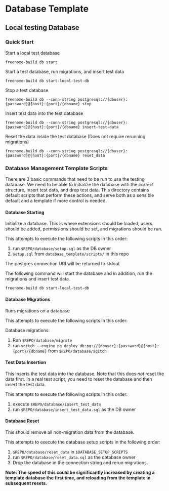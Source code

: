 # Database Template

## Local testing Database

### Quick Start

Start a local test database
```
freenome-build db start
```

Start a test database, run migrations, and insert test data
```
freenome-build db start-local-test-db
```

Stop a test database
```
freenome-build db --conn-string postgresql://{dbuser}:{password}@{host}:{port}/{dbname} stop
```

Insert test data into the test database
```
freenome-build db --conn-string postgresql://{dbuser}:{password}@{host}:{port}/{dbname} insert-test-data
```

Reset the data inside the test database (Does not require rerunning migrations)
```
freenome-build db --conn-string postgresql://{dbuser}:{password}@{host}:{port}/{dbname} reset_data
```

### Database Management Template Scripts

There are 3 basic commands that need to be run to use the testing database. We need to be able to initialize the database with the correct structure, insert test data, and drop test data. This directory contains default scripts that perform these actions, and serve both as a sensible default and a template if more control is needed.

#### Database Starting
Initialize a database. This is where extensions should be loaded, users should be added, permissions should be set, and migrations should be run.

This attempts to execute the following scripts in this order:
1) run `$REPO/database/setup.sql` as the DB owner
2) `setup.sql` from `database_template/scripts/` in this repo

The postgres connection URI will be returned to stdout

The following command will start the database and in addition, run the migrations and insert test data.
```
freenome-build db start-local-test-db
```

#### Database Migrations
Runs migrations on a database

This attempts to execute the following scripts in this order:

Database migrations:
1) Run `$REPO/database/migrate`
2) run `sqitch --engine pg deploy db:pg://{dbuser}:{password}@{host}:{port}/{dbname}` from `$REPO/database/sqitch`

#### Test Data Insertion
This inserts the test data into the database. Note that this does *not* reset the data first. In a real test script, you need to reset the database and then insert the test data.

This attempts to execute the following scripts in this order:
1) execute `$REPO/database/insert_test_data`
2) run `$REPO/database/insert_test_data.sql` as the DB owner

#### Database Reset
This should remove all non-migration data from the database.

This attempts to execute the database setup scripts in the following order:
1) `$REPO/database/reset_data` in `$DATABASE_SETUP_SCRIPTS`
2) run `$REPO/database/reset_data.sql` as the database owner
3) Drop the database in the connection string and rerun migrations.

**Note: The speed of this could be significantly increased by creating a template database the first time, and reloading from the template in subsequent resets.**
